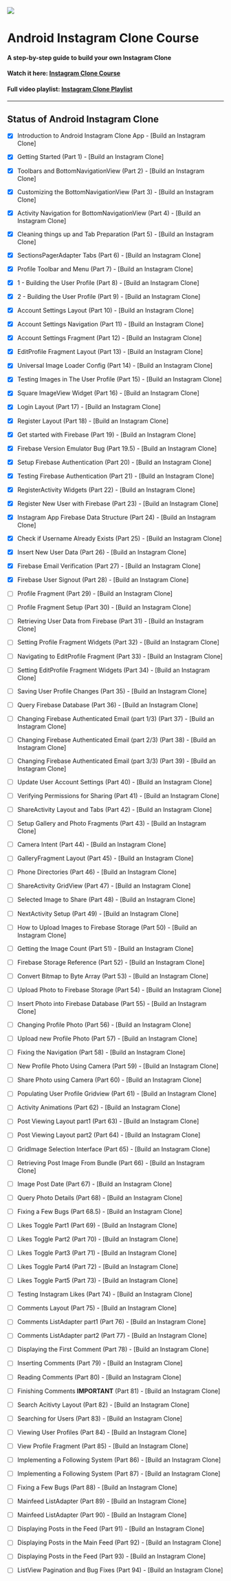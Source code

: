 <img class='header-img' src='https://s3.amazonaws.com/codingwithmitch-static-and-media/media/instagram-clone/images/Instagram.png' />

<h1>Android Instagram Clone Course</h1>
<h4>A step-by-step guide to build your own Instagram Clone</h4>
<h4>Watch it here: <a href='https://codingwithmitch.com/courses/instagram-clone/' target='_blank'>Instagram Clone Course</a></h4>
<h4>Full video playlist: <a href='https://www.youtube.com/playlist?list=PLgCYzUzKIBE9XqkckEJJA0I1wVKbUAOdv' target='_blank'>Instagram Clone Playlist</a></h4>
<hr>

## Status of Android Instagram Clone

- [x] Introduction to Android Instagram Clone App - [Build an Instagram Clone]
- [x] Getting Started (Part 1) - [Build an Instagram Clone]
- [x] Toolbars and BottomNavigationView (Part 2) - [Build an Instagram Clone]
- [x] Customizing the BottomNavigationView (Part 3) - [Build an Instagram Clone]
- [X] Activity Navigation for BottomNavigationView (Part 4) - [Build an Instagram Clone]
- [X] Cleaning things up and Tab Preparation (Part 5) - [Build an Instagram Clone]
- [X] SectionsPagerAdapter Tabs (Part 6) - [Build an Instagram Clone]
- [X] Profile Toolbar and Menu (Part 7) - [Build an Instagram Clone]
- [X] 1 - Building the User Profile (Part 8) - [Build an Instagram Clone]
- [x] 2 - Building the User Profile (Part 9) - [Build an Instagram Clone]
- [x] Account Settings Layout (Part 10) - [Build an Instagram Clone]

- [x] Account Settings Navigation (Part 11) - [Build an Instagram Clone]
- [x] Account Settings Fragment (Part 12) - [Build an Instagram Clone]
- [X] EditProfile Fragment Layout (Part 13) - [Build an Instagram Clone]
- [X] Universal Image Loader Config (Part 14) - [Build an Instagram Clone]
- [X] Testing Images in The User Profile (Part 15) - [Build an Instagram Clone]
- [X] Square ImageView Widget (Part 16) - [Build an Instagram Clone]
- [X] Login Layout (Part 17) - [Build an Instagram Clone]
- [x] Register Layout (Part 18) - [Build an Instagram Clone]
- [x] Get started with Firebase (Part 19) - [Build an Instagram Clone]
- [x] Firebase Version Emulator Bug (Part 19.5) - [Build an Instagram Clone]
- [x] Setup Firebase Authentication (Part 20) - [Build an Instagram Clone]

- [X] Testing Firebase Authentication (Part 21) - [Build an Instagram Clone]
- [X] RegisterActivity Widgets (Part 22) - [Build an Instagram Clone]
- [X] Register New User with Firebase (Part 23) - [Build an Instagram Clone]
- [X] Instagram App Firebase Data Structure (Part 24) - [Build an Instagram Clone]
- [X] Check if Username Already Exists (Part 25) - [Build an Instagram Clone]
- [x] Insert New User Data (Part 26) - [Build an Instagram Clone]
- [x] Firebase Email Verification (Part 27) - [Build an Instagram Clone]
- [x] Firebase User Signout (Part 28) - [Build an Instagram Clone]
- [ ] Profile Fragment (Part 29) - [Build an Instagram Clone]
- [ ] Profile Fragment Setup (Part 30) - [Build an Instagram Clone]

- [ ] Retrieving User Data from Firebase (Part 31) - [Build an Instagram Clone]
- [ ] Setting Profile Fragment Widgets (Part 32) - [Build an Instagram Clone]
- [ ] Navigating to EditProfile Fragment (Part 33) - [Build an Instagram Clone]
- [ ] Setting EditProfile Fragment Widgets (Part 34) - [Build an Instagram Clone]
- [ ] Saving User Profile Changes (Part 35) - [Build an Instagram Clone]
- [ ] Query Firebase Database (Part 36) - [Build an Instagram Clone]
- [ ] Changing Firebase Authenticated Email (part 1/3) (Part 37) - [Build an Instagram Clone]
- [ ] Changing Firebase Authenticated Email (part 2/3) (Part 38) - [Build an Instagram Clone]
- [ ] Changing Firebase Authenticated Email (part 3/3) (Part 39) - [Build an Instagram Clone]
- [ ] Update User Account Settings (Part 40) - [Build an Instagram Clone]

- [ ] Verifying Permissions for Sharing (Part 41) - [Build an Instagram Clone]
- [ ] ShareActivity Layout and Tabs (Part 42) - [Build an Instagram Clone]
- [ ] Setup Gallery and Photo Fragments (Part 43) - [Build an Instagram Clone]
- [ ] Camera Intent (Part 44) - [Build an Instagram Clone]
- [ ] GalleryFragment Layout (Part 45) - [Build an Instagram Clone]
- [ ] Phone Directories (Part 46) - [Build an Instagram Clone]
- [ ] ShareActivity GridView (Part 47) - [Build an Instagram Clone]
- [ ] Selected Image to Share (Part 48) - [Build an Instagram Clone]
- [ ] NextActivity Setup (Part 49) - [Build an Instagram Clone]
- [ ] How to Upload Images to Firebase Storage (Part 50) - [Build an Instagram Clone]

- [ ] Getting the Image Count (Part 51) - [Build an Instagram Clone]
- [ ] Firebase Storage Reference (Part 52) - [Build an Instagram Clone]
- [ ] Convert Bitmap to Byte Array (Part 53) - [Build an Instagram Clone]
- [ ] Upload Photo to Firebase Storage (Part 54) - [Build an Instagram Clone]
- [ ] Insert Photo into Firebase Database (Part 55) - [Build an Instagram Clone]
- [ ] Changing Profile Photo (Part 56) - [Build an Instagram Clone]
- [ ] Upload new Profile Photo (Part 57) - [Build an Instagram Clone]
- [ ] Fixing the Navigation (Part 58) - [Build an Instagram Clone]
- [ ] New Profile Photo Using Camera (Part 59) - [Build an Instagram Clone]
- [ ] Share Photo using Camera (Part 60) - [Build an Instagram Clone]

- [ ] Populating User Profile Gridview (Part 61) - [Build an Instagram Clone]
- [ ] Activity Animations (Part 62) - [Build an Instagram Clone]
- [ ] Post Viewing Layout part1 (Part 63) - [Build an Instagram Clone]
- [ ] Post Viewing Layout part2 (Part 64) - [Build an Instagram Clone]
- [ ] GridImage Selection Interface (Part 65) - [Build an Instagram Clone]
- [ ] Retrieving Post Image From Bundle (Part 66) - [Build an Instagram Clone]
- [ ] Image Post Date (Part 67) - [Build an Instagram Clone]
- [ ] Query Photo Details (Part 68) - [Build an Instagram Clone]
- [ ] Fixing a Few Bugs (Part 68.5) - [Build an Instagram Clone]
- [ ] Likes Toggle Part1 (Part 69) - [Build an Instagram Clone]
- [ ] Likes Toggle Part2 (Part 70) - [Build an Instagram Clone]

- [ ] Likes Toggle Part3 (Part 71) - [Build an Instagram Clone]
- [ ] Likes Toggle Part4 (Part 72) - [Build an Instagram Clone]
- [ ] Likes Toggle Part5 (Part 73) - [Build an Instagram Clone]
- [ ] Testing Instagram Likes (Part 74) - [Build an Instagram Clone]
- [ ] Comments Layout (Part 75) - [Build an Instagram Clone]
- [ ] Comments ListAdapter part1 (Part 76) - [Build an Instagram Clone]
- [ ] Comments ListAdapter part2 (Part 77) - [Build an Instagram Clone]
- [ ] Displaying the First Comment (Part 78) - [Build an Instagram Clone]
- [ ] Inserting Comments (Part 79) - [Build an Instagram Clone]
- [ ] Reading Comments (Part 80) - [Build an Instagram Clone]

- [ ] Finishing Comments **IMPORTANT** (Part 81) - [Build an Instagram Clone]
- [ ] Search Acitivty Layout (Part 82) - [Build an Instagram Clone]
- [ ] Searching for Users (Part 83) - [Build an Instagram Clone]
- [ ] Viewing User Profiles (Part 84) - [Build an Instagram Clone]
- [ ] View Profile Fragment (Part 85) - [Build an Instagram Clone]
- [ ] Implementing a Following System (Part 86) - [Build an Instagram Clone]
- [ ] Implementing a Following System (Part 87) - [Build an Instagram Clone]
- [ ] Fixing a Few Bugs (Part 88) - [Build an Instagram Clone]
- [ ] Mainfeed ListAdapter (Part 89) - [Build an Instagram Clone]
- [ ] Mainfeed ListAdapter (Part 90) - [Build an Instagram Clone]

- [ ] Displaying Posts in the Feed (Part 91) - [Build an Instagram Clone]
- [ ] Displaying Posts in the Main Feed (Part 92) - [Build an Instagram Clone]
- [ ] Displaying Posts in the Feed (Part 93) - [Build an Instagram Clone]
- [ ] ListView Pagination and Bug Fixes (Part 94) - [Build an Instagram Clone]